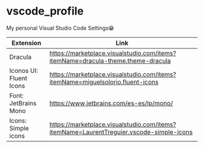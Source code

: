 # vscode_profile
My personal Visual Studio Code Settings😁

| Extension | Link |
| ------ | ------ |
| Dracula | https://marketplace.visualstudio.com/items?itemName=dracula-theme.theme-dracula |
| Iconos UI: Fluent Icons | https://marketplace.visualstudio.com/items?itemName=miguelsolorio.fluent-icons |
| Font: JetBrains Mono | https://www.jetbrains.com/es-es/lp/mono/ |
| Icons: Simple icons | https://marketplace.visualstudio.com/items?itemName=LaurentTreguier.vscode-simple-icons |
